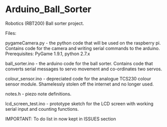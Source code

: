 # Arduino_Ball_Sorter
Robotics (RBT200) Ball sorter project.


Files:

pygameCamera.py - the python code that will be used on the raspberry pi. Contains code for the camera and writing serial commands to the arduino. Prerequisites: PyGame 1.9.1, python 2.7.x

ball_sorter.ino - the arduino code for the ball sorter. Contains code that converts serial messages to servo movement and co-ordinates two servos.

colour_sensor.ino - depreciated code for the analogue TCS230 colour sensor module. Shamelessly stolen off the internet and no longer used.

notes.h - piezo note definitions.

lcd_screen_test.ino - prototype sketch for the LCD screen with working serial input and counting functions.



IMPORTANT: To do list in now kept in ISSUES section
